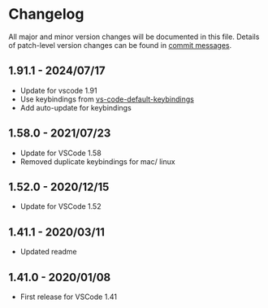 # Changelog
All major and minor version changes will be documented in this file. Details of
patch-level version changes can be found in [commit messages](../../commits/master).

## 1.91.1 - 2024/07/17
- Update for vscode 1.91
- Use keybindings from [vs-code-default-keybindings](https://github.com/codebling/vs-code-default-keybindings)
- Add auto-update for keybindings


## 1.58.0 - 2021/07/23
- Update for VSCode 1.58
- Removed duplicate keybindings for mac/ linux

## 1.52.0 - 2020/12/15
- Update for VSCode 1.52

## 1.41.1 - 2020/03/11
- Updated readme

## 1.41.0 - 2020/01/08
- First release for VSCode 1.41
